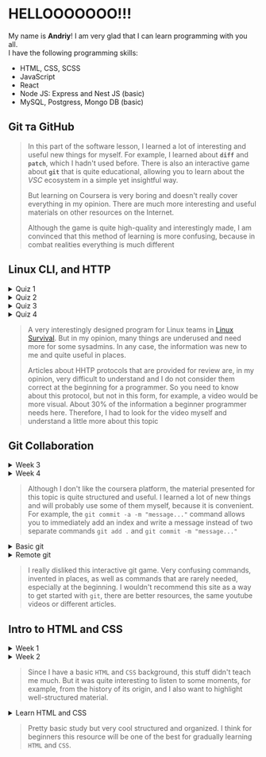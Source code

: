 # HELLOOOOOOO!!!

My name is **Andriy**! I am very glad that I can learn programming with you all.\
I have the following programming skills:
* HTML, CSS, SCSS
* JavaScript
* React
* Node JS: Express and Nest JS (basic)
* MySQL, Postgress, Mongo DB (basic)

## Git та GitHub
>In this part of the software lesson, I learned a lot of interesting and useful new things for myself.
>For example, I learned about **`diff`** and **`patch`**, which I hadn't used before. There is also an interactive game about **`git`** that is quite educational, allowing you to learn about the *VSC* ecosystem in a simple yet insightful way.
>
>But learning on Coursera is very boring and doesn't really cover everything in my opinion. There are much more interesting and useful materials on other resources on the Internet.
>
>Although the game is quite high-quality and interestingly made, I am convinced that this method of learning is more confusing, because in combat realities everything is much different

## Linux CLI, and HTTP
<details>
 <summary>Quiz 1</summary>

 ![quiz_1](./task_linux_cli/quiz_1.png)
</details>

<details>
 <summary>Quiz 2</summary>

 ![quiz_2](./task_linux_cli/quiz_2.png)
</details>

<details>
 <summary>Quiz 3</summary>

 ![quiz_3](./task_linux_cli/quiz_3.png)
</details>

<details>
 <summary>Quiz 4</summary>
 
 ![quiz_4](./task_linux_cli/quiz_4.png)
</details>

>A very interestingly designed program for Linux teams in [Linux Survival](https://linuxsurvival.com/linux-tutorial-introduction/). But in my opinion, many things are underused and need more for some sysadmins. 
>In any case, the information was new to me and quite useful in places.
>
>Articles about HHTP protocols that are provided for review are, in my opinion, very difficult to understand and I do not consider them correct at the beginning for a programmer. So you need to know about this protocol, but not in this form, for example, a video would be more visual. 
>About 30% of the information a beginner programmer needs here. Therefore, I had to look for the video myself and understand a little more about this topic

## Git Collaboration
<details>
 <summary>Week 3</summary>
 
 ![week_3](./task_git_collaboration/week_3.png)
</details>

<details>
 <summary>Week 4</summary>
 
 ![week_4](./task_git_collaboration/week_4.png)
</details>

>Although I don't like the coursera platform, the material presented for this topic is quite structured and useful. I learned a lot of new things and will probably use some of them myself, because it is convenient. For example, the `git commit -a -m "message..."` command allows you to immediately add an index and write a message instead of two separate commands `git add .` and `git commit -m "message..."`

<details>
 <summary>Basic git</summary>
 
 ![basic_git](./task_git_collaboration/basic_git.png)
</details>

<details>
 <summary>Remote git</summary>
 
 ![remote_git](./task_git_collaboration/remote_git.png)
</details>

>I really disliked this interactive git game. Very confusing commands, invented in places, as well as commands that are rarely needed, especially at the beginning. I wouldn't recommend this site as a way to get started with `git`, there are better resources, the same youtube videos or different articles.

## Intro to HTML and CSS
<details>
 <summary>Week 1</summary>
 
 ![week_1](./task_html_css_intro/week%201.png)
</details>

<details>
 <summary>Week 2</summary>
 
 ![week_2](./task_html_css_intro/week%202.png)
</details>

>Since I have a basic `HTML` and `CSS` background, this stuff didn't teach me much. But it was quite interesting to listen to some moments, for example, from the history of its origin, and I also want to highlight well-structured material.

<details>
 <summary>Learn HTML and CSS</summary>
 
 ![HTML_CSS](./task_html_css_intro/learn%20HTML%20and%20CSS.png)
</details>

>Pretty basic study but very cool structured and organized. I think for beginners this resource will be one of the best for gradually learning `HTML` and `CSS`.